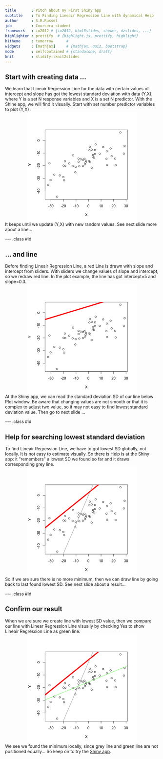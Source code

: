 ```yaml
---
title       : Pitch about my First Shiny app
subtitle    : To Finding Lineair Regression Line with dynamical Help
author      : S.R.Russel
job         : Coursera student
framework   : io2012 # {io2012, html5slides, shower, dzslides, ...}
highlighter : prettify  # {highlight.js, prettify, highlight}
hitheme     : tomorrow      # 
widgets     : [mathjax]     # {mathjax, quiz, bootstrap}
mode        : selfcontained # {standalone, draft}
knit        : slidify::knit2slides
---
```


## Start with creating data ... 
We learn that Lineair Regression Line for the data with certain values of intercept and slope has got the lowest standard deviation with data (Y,X), where Y is a set N response variables and X is a set N predictor. With the Shine app, we will find it visually. Start with set number predictor variables to plot (Y,X) :
<img src="assets/fig/unnamed-chunk-1-1.png" title="plot of chunk unnamed-chunk-1" alt="plot of chunk unnamed-chunk-1" style="display: block; margin: auto;" />
It keeps until we update (Y,X) with new random values. See next slide more about a line...

--- .class #id 

## ... and line
Before finding Lineair Regression Line, a red Line is drawn with slope and intercept from sliders. With sliders we change values of slope and intercept, so we redraw red line. In the plot example, the line has got intercept=5 and slope=0.3.
<img src="assets/fig/unnamed-chunk-2-1.png" title="plot of chunk unnamed-chunk-2" alt="plot of chunk unnamed-chunk-2" style="display: block; margin: auto;" />
At the Shiny app, we can read the standard deviation SD of our line below Plot window.
Be aware that changing values are not smooth or that it is complex to adjust two value, so it may not easy to find lowest standard deviation value.
Then go to next slide ...

--- .class #id 

## Help for searching lowest standard deviation
To find Lineair Regression Line, we have to got lowest SD globally, not locally.
It is not easy to estimate visually. So there is Help is at the Shiny app: it "remembers" a lowest SD we found so far and it draws corresponding grey line.
<img src="assets/fig/unnamed-chunk-3-1.png" title="plot of chunk unnamed-chunk-3" alt="plot of chunk unnamed-chunk-3" style="display: block; margin: auto;" />
So if we are sure there is no more minimum, then we can draw line by going back to last found lowest SD. See next slide about a result...

--- .class #id 

## Confirm our result
When we are sure we create line with lowest SD value, then we compare our line with Linear Regression Line visually by checking Yes to show Lineair Regression Line as green line:
<img src="assets/fig/unnamed-chunk-4-1.png" title="plot of chunk unnamed-chunk-4" alt="plot of chunk unnamed-chunk-4" style="display: block; margin: auto;" />
We see we found the minimum locally, since grey line and green line are not positioned equally...
So keep on to try the [Shiny app](https://srrussel.shinyapps.io/project/). 

